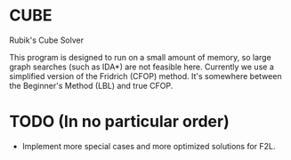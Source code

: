 # CUBE
Rubik's Cube Solver

This program is designed to run on a small amount of memory, so large graph searches (such as IDA*) are not feasible here. Currently we use a simplified version of the Fridrich (CFOP) method. It's somewhere between the Beginner's Method (LBL) and true CFOP.

# TODO (In no particular order)

- Implement more special cases and more optimized solutions for F2L.
